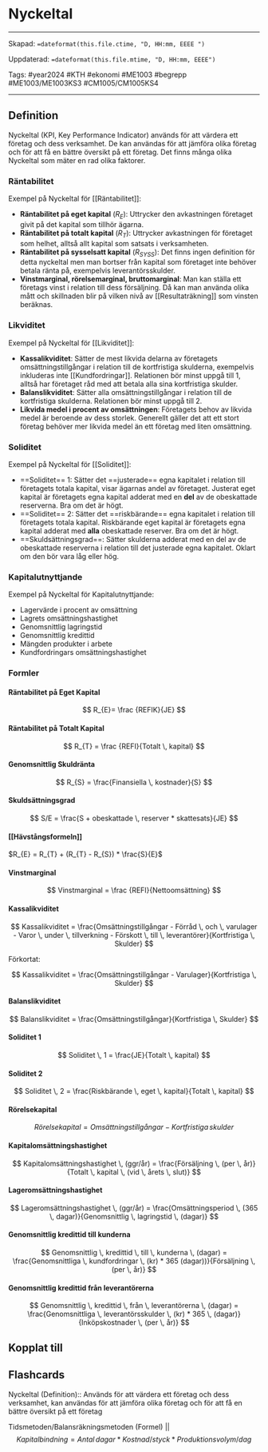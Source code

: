 # Nyckeltal

---

Skapad: `=dateformat(this.file.ctime, "D, HH:mm, EEEE ")`

Uppdaterad: `=dateformat(this.file.mtime, "D, HH:mm, EEEE")`

Tags: #year2024 #KTH #ekonomi #ME1003 #begrepp #ME1003/ME1003KS3 #CM1005/CM1005KS4

---

## Definition

Nyckeltal (KPI, Key Performance Indicator) används för att värdera ett företag och dess verksamhet. De kan användas för att jämföra olika företag och för att få en bättre översikt på ett företag. Det finns många olika Nyckeltal som mäter en rad olika faktorer.

### Räntabilitet

Exempel på Nyckeltal för [[Räntabilitet]]:

- **Räntabilitet på eget kapital** ($R_{E}$): Uttrycker den avkastningen företaget givit på det kapital som tillhör ägarna.
- **Räntabilitet på totalt kapital** ($R_{T}$): Uttrycker avkastningen för företaget som helhet, alltså allt kapital som satsats i verksamheten.
- **Räntabilitet på sysselsatt kapital** ($R_{SYSS}$): Det finns ingen definition för detta nyckeltal men man bortser från kapital som företaget inte behöver betala ränta på, exempelvis leverantörsskulder.
- **Vinstmarginal, rörelsemarginal, bruttomarginal**: Man kan ställa ett företags vinst i relation till dess försäljning. Då kan man använda olika mått och skillnaden blir på vilken nivå av [[Resultaträkning]] som vinsten beräknas.

### Likviditet

Exempel på Nyckeltal för [[Likviditet]]:

- **Kassalikviditet**: Sätter de mest likvida delarna av företagets omsättningstillgångar i relation till de kortfristiga skulderna, exempelvis inkluderas inte [[Kundfordringar]]. Relationen bör minst uppgå till 1, alltså har företaget råd med att betala alla sina kortfristiga skulder.
- **Balanslikviditet**: Sätter alla omsättningstillgångar i relation till de kortfristiga skulderna. Relationen bör minst uppgå till 2.
- **Likvida medel i procent av omsättningen**: Företagets behov av likvida medel är beroende av dess storlek. Generellt gäller det att ett stort företag behöver mer likvida medel än ett företag med liten omsättning.

### Soliditet

Exempel på Nyckeltal för [[Soliditet]]:

- ==Soliditet== 1: Sätter det ==justerade== egna kapitalet i relation till företagets totala kapital, visar ägarnas andel av företaget. Justerat eget kapital är företagets egna kapital adderat med en **del** av de obeskattade reserverna. Bra om det är högt.
- ==Soliditet== 2: Sätter det ==riskbärande== egna kapitalet i relation till företagets totala kapital. Riskbärande eget kapital är företagets egna kapital adderat med **alla** obeskattade reserver. Bra om det är högt.
- ==Skuldsättningsgrad==: Sätter skulderna adderat med en del av de obeskattade reserverna i relation till det justerade egna kapitalet. Oklart om den bör vara låg eller hög.

### Kapitalutnyttjande

Exempel på Nyckeltal för Kapitalutnyttjande:

- Lagervärde i procent av omsättning
- Lagrets omsättningshastighet
- Genomsnittlig lagringstid
- Genomsnittlig kredittid
- Mängden produkter i arbete
- Kundfordringars omsättningshastighet

### Formler

#### Räntabilitet på Eget Kapital

$$
R_{E}= \frac {REFIK}{JE}
$$

#### Räntabilitet på Totalt Kapital

$$
R_{T} = \frac {REFI}{Totalt \, kapital}
$$

#### Genomsnittlig Skuldränta

$$
R_{S} = \frac{Finansiella \, kostnader}{S}
$$

#### Skuldsättningsgrad

$$
S/E = \frac{S + obeskattade \, reserver * skattesats}{JE}
$$

#### [[Hävstångsformeln]]

$R_{E} = R_{T} + (R_{T} - R_{S}) * \frac{S}{E}$

#### Vinstmarginal

$$
Vinstmarginal = \frac {REFI}{Nettoomsättning}
$$

#### Kassalikviditet

$$
Kassalikviditet = \frac{Omsättningstillgångar - Förråd \, och \, varulager - Varor \, under \, tillverkning - Förskott \, till \, leverantörer}{Kortfristiga \, Skulder}
$$

Förkortat:

$$
Kassalikviditet = \frac{Omsättningstillgångar - Varulager}{Kortfristiga \, Skulder}
$$

#### Balanslikviditet

$$
Balanslikviditet = \frac{Omsättningstillgångar}{Kortfristiga \, Skulder}
$$

#### Soliditet 1

$$
Soliditet \, 1 = \frac{JE}{Totalt \, kapital}
$$

#### Soliditet 2

$$
Soliditet \, 2 = \frac{Riskbärande \, eget \, kapital}{Totalt \, kapital}
$$

#### Rörelsekapital

$$
Rörelsekapital = Omsättningstillgångar - Kortfristiga \, skulder
$$

#### Kapitalomsättningshastighet

$$
Kapitalomsättningshastighet \, (ggr/år) = \frac{Försäljning \, (per \, år)}{Totalt \, kapital \, (vid \, årets \, slut)}
$$

#### Lageromsättningshastighet

$$
Lageromsättningshastighet \, (ggr/år) = \frac{Omsättningsperiod \, (365 \, dagar)}{Genomsnittlig \, lagringstid \, (dagar)}
$$

#### Genomsnittlig kredittid till kunderna

$$
Genomsnittlig \, kredittid \, till \, kunderna \, (dagar) = \frac{Genomsnittliga \, kundfordringar \, (kr) * 365 (dagar))}{Försäljning \, (per \, år)}
$$

#### Genomsnittlig kredittid från leverantörerna

$$
Genomsnittlig \, kredittid \, från \, leverantörerna \, (dagar) = \frac{Genomsnittliga \, leverantörsskulder \, (kr) * 365 \, (dagar)}{Inköpskostnader \, (per \, år)}
$$

## Kopplat till

## Flashcards

Nyckeltal (Definition):: Används för att värdera ett företag och dess verksamhet, kan användas för att jämföra olika företag och för att få en bättre översikt på ett företag
<!--SR:!2024-03-16,9,270!2024-03-19,13,288-->

Tidsmetoden/Balansräkningsmetoden (Formel)
||
$$
Kapitalbindning = Antal \, dagar * Kostnad/styck * Produktionsvolym/dag
$$
<!--SR:!2024-03-09,1,234-->
